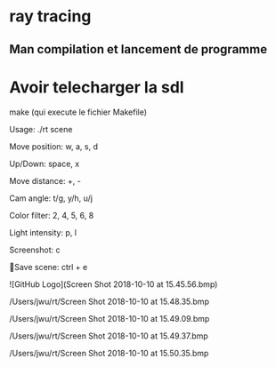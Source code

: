 # ray tracing

Man compilation et lancement de programme
-----------------------------------------------
# Avoir telecharger la sdl
 
make (qui execute le fichier Makefile)

Usage: ./rt scene

Move position: w, a, s, d

Up/Down: space, x

Move distance: +, -

Cam angle: t/g, y/h, u/j

Color filter: 2, 4, 5, 6, 8

Light intensity: p, l

Screenshot: c

Save scene: ctrl + e

![GitHub Logo](Screen Shot 2018-10-10 at 15.45.56.bmp)

/Users/jwu/rt/Screen Shot 2018-10-10 at 15.48.35.bmp

/Users/jwu/rt/Screen Shot 2018-10-10 at 15.49.09.bmp

/Users/jwu/rt/Screen Shot 2018-10-10 at 15.49.37.bmp

/Users/jwu/rt/Screen Shot 2018-10-10 at 15.50.35.bmp
